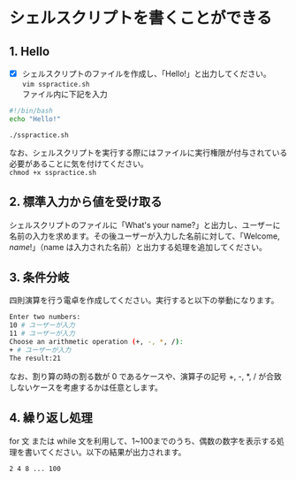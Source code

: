 # シェルスクリプトを書くことができる

## 1. Hello

- [x] シェルスクリプトのファイルを作成し、「Hello!」と出力してください。  
`vim sspractice.sh`  
ファイル内に下記を入力  
```bash
#!/bin/bash
echo "Hello!"
```
`./sspractice.sh`

なお、シェルスクリプトを実行する際にはファイルに実行権限が付与されている必要があることに気を付けてください。  
`chmod +x sspractice.sh`

## 2. 標準入力から値を受け取る

シェルスクリプトのファイルに「What's your name?」と出力し、ユーザーに名前の入力を求めます。その後ユーザーが入力した名前に対して、「Welcome, $name!」（$name は入力された名前）と出力する処理を追加してください。

## 3. 条件分岐

四則演算を行う電卓を作成してください。実行すると以下の挙動になります。

```bash
Enter two numbers:
10 # ユーザーが入力
11 # ユーザーが入力
Choose an arithmetic operation (+, -, *, /):
+ # ユーザーが入力
The result:21
```

なお、割り算の時の割る数が 0 であるケースや、演算子の記号 +, -, *, / が合致しないケースを考慮するかは任意とします。

## 4. 繰り返し処理

for 文 または while 文を利用して、1~100までのうち、偶数の数字を表示する処理を書いてください。以下の結果が出力されます。

```bash
2 4 8 ... 100
```
